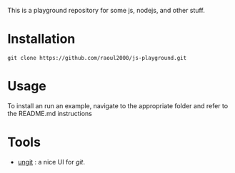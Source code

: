 This is a playground repository for some js, nodejs, and other stuff.

# Installation

	git clone https://github.com/raoul2000/js-playground.git
	
# Usage

To install an run an example, navigate to the appropriate folder and refer to the README.md instructions

# Tools

- [ungit](https://github.com/FredrikNoren/ungit) : a nice UI for *git*.
